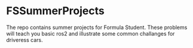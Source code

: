 # FSSummerProjects
The repo contains summer projects for Formula Student. These problems will teach you basic ros2 and illustrate some common challanges for driveress cars.
